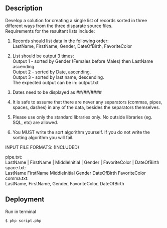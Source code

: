 ## Description

Develop a solution for creating a single list of records sorted in three different ways from the three disparate
source files. \
Requirements for the resultant lists include:

1) Records should list data in the following order: \
LastName, FirstName, Gender, DateOfBirth, FavoriteColor

2) List should be output 3 times: \
  Output 1 - sorted by Gender (Females before Males) then LastName ascending. \
  Output 2 - sorted by Date, ascending. \
  Output 3 - sorted by last name, descending. \
  The expected output can be in: output.txt

3) Dates need to be displayed as ##/##/####

4) It is safe to assume that there are never any separators (commas, pipes, spaces, dashes) in any of the
data, besides the separators themselves.

5) Please use only the standard libraries only. No outside libraries (eg. SQL, etc) are allowed.

6) You MUST write the sort algorithm yourself. If you do not write the sorting algorithm you will fail.

INPUT FILE FORMATS: (INCLUDED)

pipe.txt: \
LastName | FirstName | MiddleInitial | Gender | FavoriteColor | DateOfBirth \
space.txt: \
LastName FirstName MiddleInitial Gender DateOfBirth FavoriteColor \
comma.txt: \
LastName, FirstName, Gender, FavoriteColor, DateOfBirth

## Deployment
Run in terminal
```bash
$ php script.php
```
